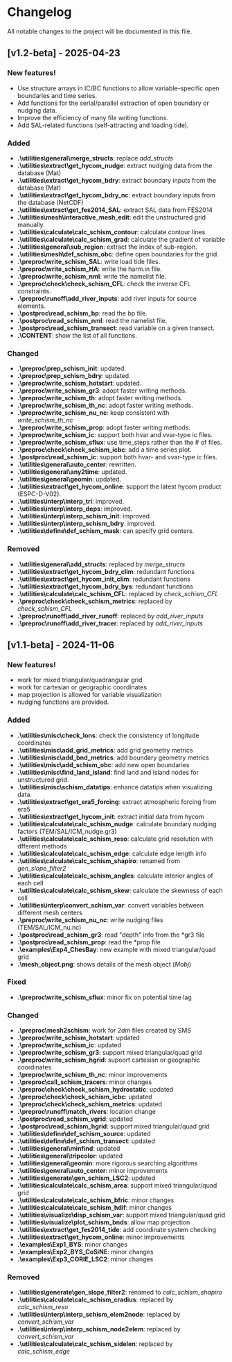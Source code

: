 # Changelog

All notable changes to the project will be documented in this file. 

## [v1.2-beta] - 2025-04-23

### New features!

- Use structure arrays in IC/BC functions to allow variable-specific open boundaries and time series.
- Add functions for the serial/parallel extraction of open boundary or nudging data.
- Improve the efficiency of many file writing functions.
- Add SAL-related functions (self-attracting and loading tide).

### Added

- **.\utilities\general\merge_structs**: replace *add_structs*
- **.\utilities\extract\get_hycom_nudge**: extract nudging data from the database (Mat)
- **.\utilities\extract\get_hycom_bdry**: extract boundary inputs from the database (Mat)
- **.\utilities\extract\get_hycom_bdry_nc**: extract boundary inputs from the database (NetCDF)
- **.\utilities\extract\get_fes2014_SAL**: extract SAL data from FES2014
- **.\utilities\mesh\interactive_mesh_edit**: edit the unstructured grid manually.
- **.\utilities\calculate\calc_schism_contour**: calculate contour lines.
- **.\utilities\calculate\calc_schism_grad**: calculate the gradient of variable
- **.\utilities\general\sub_region**: extract the index of sub-region.
- **.\utilities\mesh\def_schism_obc**: define open boundaries for the grid.
- **.\preproc\write_schism_SAL**: write load tide files.
- **.\preproc\write_schism_HA**: write the harm.in file.
- **.\preproc\write_schism_nml**: write the namelist file.
- **.\preproc\check\check_schism_CFL**: check the inverse CFL constraints.
- **.\preproc\runoff\add_river_inputs**: add river inputs for source elements.
- **.\postproc\read_schism_bp**: read the bp file.
- **.\postproc\read_schism_nml**: read the namelist file.
- **.\postproc\read_schism_transect**: read variable on a given transect.
- **.\CONTENT**: show the list of all functions.

### Changed

- **.\preproc\prep_schism_init**: updated.
- **.\preproc\prep_schism_bdry**: updated.
- **.\preproc\write_schism_hotstart**: updated.
- **.\preproc\write_schism_gr3**: adopt faster writing methods.
- **.\preproc\write_schism_th**: adopt faster writing methods.
- **.\preproc\write_schism_th_nc**: adopt faster writing methods.
- **.\preproc\write_schism_nu_nc**: keep consistent with *write_schism_th_nc*
- **.\preproc\write_schism_prop**: adopt faster writing methods.
- **.\preproc\write_schism_ic**: support both hvar and vvar-type ic files.
- **.\preproc\write_schism_sflux**: use time_steps rather than the # of files.
- **.\preproc\check\check_schism_icbc**: add a time series plot.
- **.\postproc\read_schism_ic**: support both hvar- and vvar-type ic files.
- **.\utilities\general\auto_center**: rewritten.
- **.\utilities\general\any2time**: updated.
- **.\utilities\general\geomin**: updated.
- **.\utilities\extract\get_hycom_online**: support the latest hycom product (ESPC-D-V02).
- **.\utilities\interp\interp_tri**: improved.
- **.\utilities\interp\interp_deps**: improved.
- **.\utilities\interp\interp_schism_init**: improved.
- **.\utilities\interp\interp_schism_bdry**: improved.
- **.\utilities\define\def_schism_mask**: can specify grid centers.

### Removed

- **.\utilities\general\add_structs**: replaced by *merge_structs*
- **.\utilities\extract\get_hycom_bdry_clim**: redundant functions
- **.\utilities\extract\get_hycom_init_clim**: redundant functions
- **.\utilities\extract\get_hycom_bdry_bys**: redundant functions
- **.\utilities\calculate\calc_schism_CFL**: replaced by *check_schism_CFL*
- **.\preproc\check\check_schism_metrics**: replaced by *check_schism_CFL*
- **.\preproc\runoff\add_river_runoff**: replaced by *add_river_inputs*
- **.\preproc\runoff\add_river_tracer**: replaced by *add_river_inputs*

## [v1.1-beta] - 2024-11-06

### New features!

- work for mixed triangular/quadrangular grid
- work for cartesian or geographic coordinates
- map projection is allowed for variable visualization
- nudging functions are provided.

### Added

- **.\utilities\misc\check_lons**: check the consistency of longitude coordinates
- **.\utilities\misc\add_grid_metrics**: add grid geometry metrics
- **.\utilities\misc\add_bnd_metrics**: add boundary geometry metrics
- **.\utilities\misc\add_schism_obc**: add new open boundaries
- **.\utilities\misc\find_land_island**: find land and island nodes for unstructured grid.
- **.\utilities\misc\schism_datatips**: enhance datatips when visualizing data.
- **.\utilities\extract\get_era5_forcing**: extract atmospheric forcing from era5
- **.\utilities\extract\get_hycom_init**: extract initial data from hycom
- **.\utilities\calculate\calc_schism_nudge**: calculate boundary nudging factors (TEM/SAL/ICM_nudge.gr3)
- **.\utilities\calculate\calc_schism_reso**: calculate grid resolution with dfferent methods
- **.\utilities\calculate\calc_schism_edge**: calculate edge length info
- **.\utilities\calculate\calc_schism_shapiro**: renamed from *gen_slope_filter2*
- **.\utilities\calculate\calc_schism_angles**: calculate interior angles of each cell
- **.\utilities\calculate\calc_schism_skew**: calculate the skewness of each cell
- **.\utilities\interp\convert_schism_var**: convert variables between different mesh centers
- **.\preproc\write_schism_nu_nc**: write nudging files (TEM/SAL/ICM_nu.nc)
- **.\postproc\read_schism_gr3**: read "depth" info from the *gr3 file
- **.\postproc\read_schism_prop**: read the *prop file
- **.\examples\Exp4_ChesBay**: new example with mixed triangular/quad grid
- **.\mesh_object.png**: shows details of the mesh object (*Mobj*)

### Fixed

- **.\preproc\write_schism_sflux**: minor fix on potential time lag

### Changed

- **.\preproc\mesh2schism**: work for 2dm files created by SMS
- **.\preproc\write_schism_hotstart**: updated 
- **.\preproc\write_schism_ic**: updated 
- **.\preproc\write_schism_gr3**: support mixed triangular/quad grid
- **.\preproc\write_schism_hgrid**: supoort cartesian or geographic coordinates
- **.\preproc\write_schism_th_nc**: minor improvements
- **.\preproc\call_schism_tracers**: minor changes
- **.\preproc\check\check_schism_hydrostatic**: updated 
- **.\preproc\check\check_schism_icbc**: updated 
- **.\preproc\check\check_schism_metrics**: updated 
- **.\preproc\runoff\match_rivers**: location change
- **.\postproc\read_schism_vgrid**: updated 
- **.\postproc\read_schism_hgrid**: support mixed triangular/quad grid
- **.\utilities\define\def_schism_source**: updated 
- **.\utilities\define\def_schism_transect**: updated 
- **.\utilities\general\minfind**: updated 
- **.\utilities\general\tripcolor**: updated 
- **.\utilities\general\geomin**: more rigorous searching algorithms
- **.\utilities\general\auto_center**: minor improvements
- **.\utilities\generate\gen_schism_LSC2**: updated 
- **.\utilities\calculate\calc_schism_area**: support mixed triangular/quad grid
- **.\utilities\calculate\calc_schism_bfric**: minor changes
- **.\utilities\calculate\calc_schism_hdif**: minor changes
- **.\utilities\visualize\disp_schism_var**: support mixed triangular/quad grid
- **.\utilities\visualize\plot_schism_bnds**: allow map projection
- **.\utilities\extract\get_fes2014_tide**: add coordinate system checking
- **.\utilities\extract\get_hycom_online**: minor improvements
- **.\examples\Exp1_BYS**: minor changes
- **.\examples\Exp2_BYS_CoSiNE**: minor changes
- **.\examples\Exp3_CORIE_LSC2**: minor changes

### Removed

- **.\utilities\generate\gen_slope_filter2**: renamed to *calc_schism_shapiro*
- **.\utilities\calculate\calc_schism_cradius**: replaced by *calc_schism_reso*
- **.\utilities\interp\interp_schism_elem2node**: replaced by *convert_schism_var*
- **.\utilities\interp\interp_schism_node2elem**: replaced by *convert_schism_var*
- **.\utilities\calculate\calc_schism_sidelen**: replaced by *calc_schism_edge*
